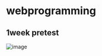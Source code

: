 # webprogramming

## 1week pretest
![image](https://user-images.githubusercontent.com/44799091/158114583-1c739746-f9d1-468b-b02e-2e4bf07260d5.png)
